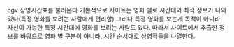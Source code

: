cgv 상영시간표를 불러온다
기본적으로 사이트는 영화 별로 시간대와 좌석 정보가 나와있다(특정 영화를 보려는 사람에게 편리함)
그러나 특정 영화를 보는게 목적이 아니라 자신이 가능한 특정 시간대에 영화를 보려는 사람도 있다.
따라서 사이트에서 추출한 정보를 바탕으로 영화 별 구분이 아니라, 시간 순서대로 상영작들을 나열한다.
